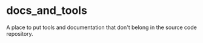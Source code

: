 docs_and_tools
==============

A place to put tools and documentation that don't belong in the source code repository.
